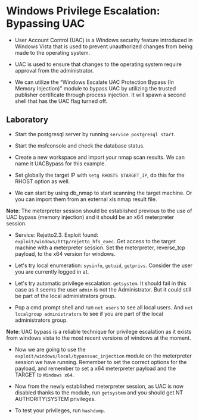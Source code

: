 # Windows Privilege Escalation: Bypassing UAC

+ User Account Control (UAC) is a Windows security feature introduced in Windows Vista that is used to prevent unauthorized changes from being made to the operating system.

+ UAC is used to ensure that changes to the operating system require approval from the administrator.

+ We can utilize the “Windows Escalate UAC Protection Bypass (In Memory Injection)” module to bypass UAC by utilizing the trusted publisher certificate through process injection. It will spawn a second shell that has the UAC flag turned off.

## Laboratory

- Start the postgresql server by running `service postgresql start`.

- Start the msfconsole and check the database status.

- Create a new workspace and import your nmap scan results. We can name it UACBypass for this example.

- Set globally the target IP with `setg RHOSTS $TARGET_IP`, do this for the RHOST option as well.

- We can start by using db_nmap to start scanning the target machine. Or you can import them from an external xls nmap result file.

**Note**: The meterpreter session should be established previous to the use of UAC bypass (memory injection) and it should be an x64 meterpreter session.

- Service: Rejetto2.3. Exploit found: `exploit/windows/http/rejetto_hfs_exec`. Get access to the target machine with a meterpreter session. Set the meterpreter, reverse_tcp payload, to the x64 version for windows.

- Let's try local enumeration: `sysinfo`, `getuid`, `getprivs`. Consider the user you are currently logged in at.

- Let's try automatic privilege escalation: `getsystem`. It should fail in this case as it seems the user `admin` is not the Administrator. But it could still be part of the local administrators group.

- Pop a cmd prompt shell and run `net users` to see all local users. And `net localgroup administrators` to see if you are part of the local administrators group.

**Note**: UAC bypass is a reliable technique for privilege escalation as it exists from windows vista to the most recent versions of windows at the moment.

- Now we are going to use the `exploit/windows/local/bypassuac_injection` module on the meterpreter session we have running. Remember to set the correct options for the payload, and remember to set a x64 meterpreter payload and the TARGET to `Windows x64`.

- Now from the newly established meterpreter session, as UAC is now disabled thanks to the module, run `getsystem` and you should get NT AUTHORITY\SYSTEM privileges.

- To test your privileges, run `hashdump`.
